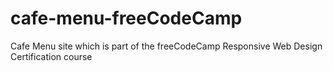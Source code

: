 # cafe-menu-freeCodeCamp
 Cafe Menu site which is part of the freeCodeCamp Responsive Web Design Certification course
